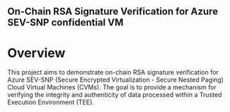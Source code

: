 ## On-Chain RSA Signature Verification for Azure SEV-SNP confidential VM

# Overview
This project aims to demonstrate on-chain RSA signature verification for Azure SEV-SNP (Secure Encrypted Virtualization - Secure Nested Paging) Cloud Virtual Machines (CVMs). The goal is to provide a mechanism for verifying the integrity and authenticity of data processed within a Trusted Execution Environment (TEE).


